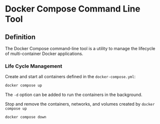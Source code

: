 # Docker Compose Command Line Tool

## Definition

The Docker Compose command-line tool is a utility to manage the lifecycle of multi-container Docker applications.

### Life Cycle Management

Create and start all containers defined in the `docker-compose.yml`:

```bash
docker compose up
```

The `-d` option can be added to run the containers in the background.

Stop and remove the containers, networks, and volumes created by `docker compose up`

```bash
docker compose down
```
